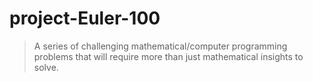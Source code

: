 # project-Euler-100
> A series of challenging mathematical/computer programming problems that will require more than just mathematical insights to solve.
